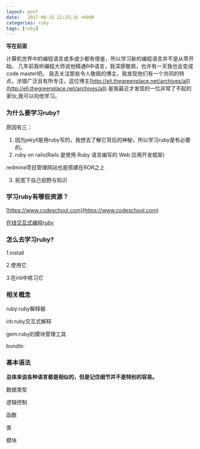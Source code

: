 ```yaml
---
layout: post
date:   2017-06-15 22:25:16 +0800
categories: ruby
tags: [ruby]
---
```

**写在前面**

计算机世界中的编程语言或多或少都有借鉴，所以学习新的编程语言并不是从零开始。
几年前我听编程大师说他精通6中语言，我深感敬佩，也许有一天我也会变成code master吧。
我去关注那些令人敬佩的博主，我发现他们有一个共同的特点，涉猎广泛且有所专注，这位博主[http://eli.thegreenplace.net/archives/all](http://eli.thegreenplace.net/archives/all) 是我最近才发现的一位非常了不起的家伙,我可以向他学习。

### 为什么要学习ruby?
原因有三：
1. 因为jekyll是用ruby写的，我想去了解它背后的神秘，所以学习ruby是有必要的。
2. ruby on rails(Rails 是使用 Ruby 语言编写的 Web 应用开发框架)

redmine项目管理网站也是搭建在ROR之上

3. 拓宽下自己视野与知识

### 学习ruby有哪些资源？
[https://www.codeschool.com](https://www.codeschool.com)

[在线交互式编程ruby](http://tryruby.org/levels/1/challenges/0)

### 怎么去学习ruby?

1.install

2.使用它

3.在irb中练习它

### 相关概念

ruby:ruby解释器

irb:ruby交互式解释

gem:ruby的模块管理工具

bundle:

### 基本语法
**总体来说各种语言都是相似的，但是记住细节并不是特别的容易。**

数据类型

逻辑控制

函数

类

模块




